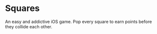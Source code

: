 Squares
=======

An easy and addictive iOS game. Pop every square to earn points before they collide each other.
